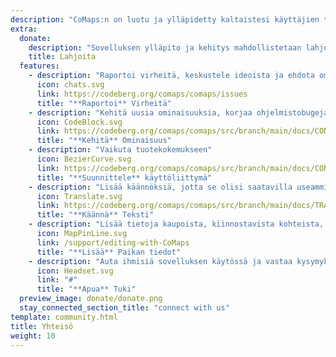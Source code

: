 ```yaml
---
description: "CoMaps:n on luotu ja ylläpidetty kaltaistesi käyttäjien toimesta"
extra:
  donate:
    description: "Sovelluksen ylläpito ja kehitys mahdollistetaan lahjoituksilla, auta parantamaan sitä"
    title: Lahjoita
  features:
    - description: "Raportoi virheitä, keskustele ideoista ja ehdota ominaisuuksia"
      icon: chats.svg
      link: https://codeberg.org/comaps/comaps/issues
      title: "**Raportoi** Virheitä"
    - description: "Kehitä uusia ominaisuuksia, korjaa ohjelmistobugeja ja tutki lähdekoodia"
      icon: CodeBlock.svg
      link: https://codeberg.org/comaps/comaps/src/branch/main/docs/CONTRIBUTING.md
      title: "**Kehitä** Ominaisuus"
    - description: "Vaikuta tuotekokemukseen"
      icon: BezierCurve.svg
      link: https://codeberg.org/comaps/comaps/src/branch/main/docs/CONTRIBUTING.md
      title: "**Suunnittele** käyttöliittymä"
    - description: "Lisää käännöksiä, jotta se olisi saatavilla useammille käyttäjille ympäri maailman"
      icon: Translate.svg
      link: https://codeberg.org/comaps/comaps/src/branch/main/docs/TRANSLATIONS.md
      title: "**Käännä** Teksti"
    - description: "Lisää tietoja kaupoista, kiinnostavista kohteista, poluista ja julkisesta liikenteestä OpenStreetMap:iin"
      icon: MapPinLine.svg
      link: /support/editing-with-CoMaps
      title: "**Lisää** Paikan tiedot"
    - description: "Auta ihmisiä sovelluksen käytössä ja vastaa kysymyksiin"
      icon: Headset.svg
      link: "#"
      title: "**Apua** Tuki"
  preview_image: donate/donate.png
  stay_connected_section_title: "connect with us"
template: community.html
title: Yhteisö
weight: 10
---
```

